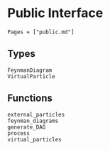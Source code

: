 # Public Interface

```@index
Pages = ["public.md"]
```

## Types

```@docs
FeynmanDiagram
VirtualParticle
```

## Functions
```@docs
external_particles
feynman_diagrams
generate_DAG
process
virtual_particles
```
